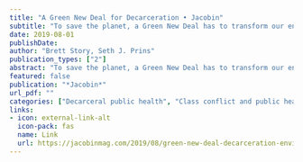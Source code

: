 ```yaml
---
title: "A Green New Deal for Decarceration • Jacobin"
subtitle: "To save the planet, a Green New Deal has to transform our entire society. Part of that transformation must include the deconstruction of our system of mass incarceration."
date: 2019-08-01
publishDate: 
author: "Brett Story, Seth J. Prins"
publication_types: ["2"]
abstract: "To save the planet, a Green New Deal has to transform our entire society. Part of that transformation must include the deconstruction of our system of mass incarceration."
featured: false
publication: "*Jacobin*"
url_pdf: ""
categories: ["Decarceral public health", "Class conflict and public health"]
links:
- icon: external-link-alt
  icon-pack: fas
  name: Link
  url: https://jacobinmag.com/2019/08/green-new-deal-decarceration-environment-prison-incarceration
---
```



